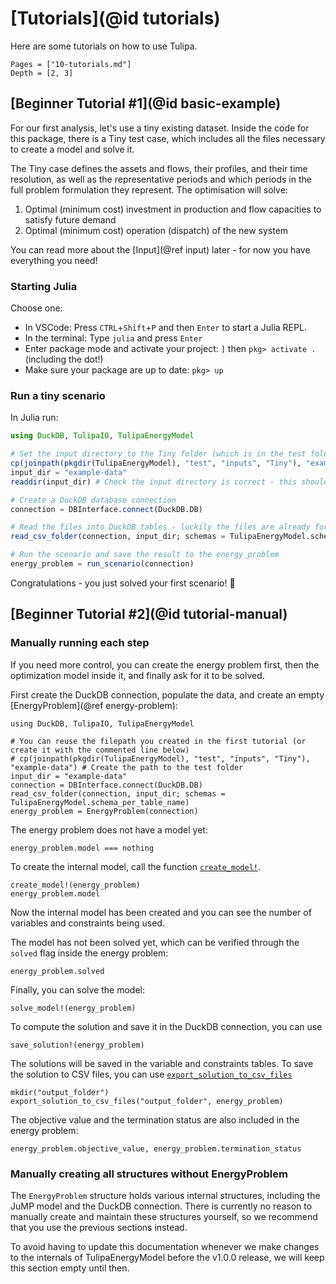 # [Tutorials](@id tutorials)

Here are some tutorials on how to use Tulipa.

```@contents
Pages = ["10-tutorials.md"]
Depth = [2, 3]
```

## [Beginner Tutorial #1](@id basic-example)

For our first analysis, let's use a tiny existing dataset.
Inside the code for this package, there is a Tiny test case, which includes all the files necessary to create a model and solve it.

The Tiny case defines the assets and flows, their profiles, and their time resolution, as well as the representative periods and which periods in the full problem formulation they represent.
The optimisation will solve:

1. Optimal (minimum cost) investment in production and flow capacities to satisfy future demand
1. Optimal (minimum cost) operation (dispatch) of the new system

You can read more about the [Input](@ref input) later - for now you have everything you need!

### Starting Julia

Choose one:

- In VSCode: Press `CTRL`+`Shift`+`P` and then `Enter` to start a Julia REPL.
- In the terminal: Type `julia` and press `Enter`
- Enter package mode and activate your project: `]` then `pkg> activate .` (including the dot!)
- Make sure your package are up to date: `pkg> up`

### Run a tiny scenario

In Julia run:

```julia @example basics
using DuckDB, TulipaIO, TulipaEnergyModel

# Set the input directory to the Tiny folder (which is in the test folder of the package)
cp(joinpath(pkgdir(TulipaEnergyModel), "test", "inputs", "Tiny"), "example-data") # Create the path to the test folder
input_dir = "example-data"
readdir(input_dir) # Check the input directory is correct - this should show the names of the files in the folder

# Create a DuckDB database connection
connection = DBInterface.connect(DuckDB.DB)

# Read the files into DuckDB tables - luckily the files are already formatted to fit the Model Schema
read_csv_folder(connection, input_dir; schemas = TulipaEnergyModel.schema_per_table_name)

# Run the scenario and save the result to the energy_problem
energy_problem = run_scenario(connection)
```

Congratulations - you just solved your first scenario! 🌷

<!-- TODO : Add looking at results -->

## [Beginner Tutorial #2](@id tutorial-manual)

### Manually running each step

If you need more control, you can create the energy problem first, then the optimization model inside it, and finally ask for it to be solved.

First create the DuckDB connection, populate the data, and create an empty [EnergyProblem](@ref energy-problem):

```@example basics
using DuckDB, TulipaIO, TulipaEnergyModel

# You can reuse the filepath you created in the first tutorial (or create it with the commented line below)
# cp(joinpath(pkgdir(TulipaEnergyModel), "test", "inputs", "Tiny"), "example-data") # Create the path to the test folder
input_dir = "example-data"
connection = DBInterface.connect(DuckDB.DB)
read_csv_folder(connection, input_dir; schemas = TulipaEnergyModel.schema_per_table_name)
energy_problem = EnergyProblem(connection)
```

The energy problem does not have a model yet:

```@example basics
energy_problem.model === nothing
```

To create the internal model, call the function [`create_model!`](@ref).

```@example basics
create_model!(energy_problem)
energy_problem.model
```

Now the internal model has been created and you can see the number of variables and constraints being used.

The model has not been solved yet, which can be verified through the `solved` flag inside the energy problem:

```@example manual-energy-problem
energy_problem.solved
```

Finally, you can solve the model:

```@example manual-energy-problem
solve_model!(energy_problem)
```

To compute the solution and save it in the DuckDB connection, you can use

```@example manual-energy-problem
save_solution!(energy_problem)
```

The solutions will be saved in the variable and constraints tables.
To save the solution to CSV files, you can use [`export_solution_to_csv_files`](@ref)

```@example manual-energy-problem
mkdir("output_folder")
export_solution_to_csv_files("output_folder", energy_problem)
```

The objective value and the termination status are also included in the energy problem:

```@example manual-energy-problem
energy_problem.objective_value, energy_problem.termination_status
```

### Manually creating all structures without EnergyProblem

The `EnergyProblem` structure holds various internal structures, including the JuMP model and the DuckDB connection.
There is currently no reason to manually create and maintain these structures yourself, so we recommend that you use the previous sections instead.

To avoid having to update this documentation whenever we make changes to the internals of TulipaEnergyModel before the v1.0.0 release, we will keep this section empty until then.
